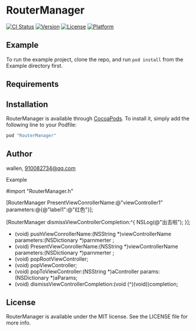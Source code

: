 # RouterManager

[![CI Status](http://img.shields.io/travis/wanjiehuizhaofang/RouterManager.svg?style=flat)](https://travis-ci.org/wanjiehuizhaofang/RouterManager)
[![Version](https://img.shields.io/cocoapods/v/RouterManager.svg?style=flat)](http://cocoapods.org/pods/RouterManager)
[![License](https://img.shields.io/cocoapods/l/RouterManager.svg?style=flat)](http://cocoapods.org/pods/RouterManager)
[![Platform](https://img.shields.io/cocoapods/p/RouterManager.svg?style=flat)](http://cocoapods.org/pods/RouterManager)

## Example

To run the example project, clone the repo, and run `pod install` from the Example directory first.

## Requirements

## Installation

RouterManager is available through [CocoaPods](http://cocoapods.org). To install
it, simply add the following line to your Podfile:

```ruby
pod "RouterManager"
```

## Author

wallen, 910082734@qq.com


Example

#import "RouterManager.h"

[RouterManager PresentViewConrollerName:@"viewController1" parameters:@{@"label1":@"红色"}];

[RouterManager dismissViewControllerCompletion:^{
NSLog(@"出去啦");
}];


+ (void) pushViewConrollerName:(NSString *)viewControllerName parameters:(NSDictionary *)parnmerter ;
+ (void) PresentViewConrollerName:(NSString *)viewControllerName parameters:(NSDictionary *)parnmerter ;
+ (void) popRootViewController;
+ (void) popViewController;
+ (void) popToViewController:(NSString *)aController params:(NSDictionary *)aParams;
+ (void) dismissViewControllerCompletion:(void (^)(void))completion;




## License

RouterManager is available under the MIT license. See the LICENSE file for more info.
